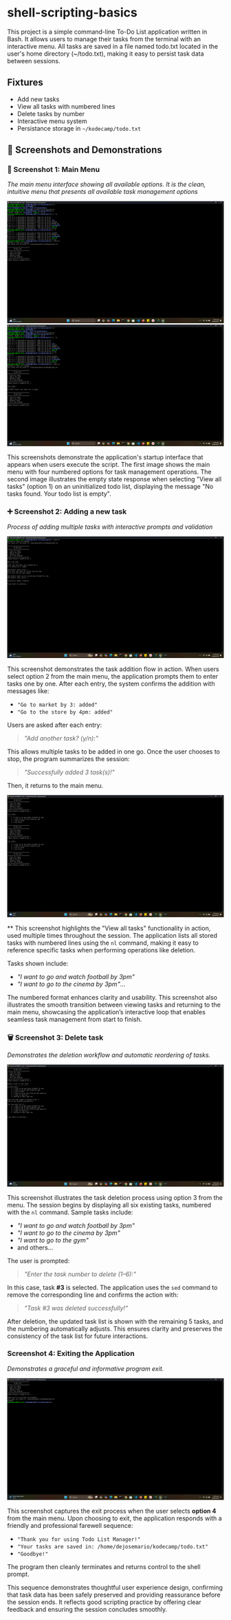 # shell-scripting-basics
This project is a simple command-line To-Do List application written in Bash. It allows users to manage their tasks from the terminal with an interactive menu. All tasks are saved in a file named todo.txt located in the user's home directory (~/todo.txt), making it easy to persist task data between sessions.

## Fixtures
- Add new tasks
- View all tasks with numbered lines
- Delete tasks by number
- Interactive menu system 
- Persistance storage in `~/kodecamp/todo.txt`

## 📸  Screenshots and Demonstrations

### 🧭  Screenshot 1: Main Menu
*The main menu interface showing all available options. It is the clean, intuitive menu that presents all available task management options*

![Main Menu](screenshots/01-main-menu.png)
![Main Menu](screenshots/01a-main-menu.png)

This screenshots demonstrate the application's startup interface that appears when users execute the script. The first image shows the main menu with four numbered options for task management operations. The second image illustrates the empty state response when selecting "View all tasks" (option 1) on an uninitialized todo list, displaying the message "No tasks found. Your todo list is empty".

### ➕  Screenshot 2: Adding a new task

*Process of adding multiple tasks with interactive prompts and validation*

![Add Task](screenshots/02-add-task.png)

This screenshot demonstrates the task addition flow in action. When users select option 2 from the main menu, the application prompts them to enter tasks one by one. After each entry, the system confirms the addition with messages like:

- `"Go to market by 3: added"`
- `"Go to the store by 4pm: added"`

Users are asked after each entry:
> *"Add another task? (y/n):"*

This allows multiple tasks to be added in one go. Once the user chooses to stop, the program summarizes the session:
> *"Successfully added 3 task(s)!"*

Then, it returns to the main menu.

![Add Task](screenshots/02a-list-added-task.png)

** This screenshot highlights the "View all tasks" functionality in action, used multiple times throughout the session. The application lists all stored tasks with numbered lines using the `nl` command, making it easy to reference specific tasks when performing operations like deletion.

Tasks shown include:
- *"I want to go and watch football by 3pm"*
- *"I want to go to the cinema by 3pm"*...

The numbered format enhances clarity and usability. This screenshot also illustrates the smooth transition between viewing tasks and returning to the main menu, showcasing the application’s interactive loop that enables seamless task management from start to finish.


### 🗑️ Screenshot 3: Delete task
*Demonstrates the deletion workflow and automatic reordering of tasks.*

![Delete Task](screenshots/03-delete-task.png)

This screenshot illustrates the task deletion process using option 3 from the menu. The session begins by displaying all six existing tasks, numbered with the `nl` command. Sample tasks include:

- *"I want to go and watch football by 3pm"*
- *"I want to go to the cinema by 3pm"*
- *"I want to go to the gym"*
- and others...

The user is prompted:
> *"Enter the task number to delete (1–6):"*

In this case, task **#3** is selected. The application uses the `sed` command to remove the corresponding line and confirms the action with:
> *"Task #3 was deleted successfully!"*

After deletion, the updated task list is shown with the remaining 5 tasks, and the numbering automatically adjusts. This ensures clarity and preserves the consistency of the task list for future interactions.

### Screenshot 4: Exiting the Application
*Demonstrates a graceful and informative program exit.*

![Program  Exit](screenshots/04-exit-program.png)

This screenshot captures the exit process when the user selects **option 4** from the main menu. Upon choosing to exit, the application responds with a friendly and professional farewell sequence:

- `"Thank you for using Todo List Manager!"`
- `"Your tasks are saved in: /home/dejosemario/kodecamp/todo.txt"`
- `"Goodbye!"`

The program then cleanly terminates and returns control to the shell prompt.

This sequence demonstrates thoughtful user experience design, confirming that task data has been safely preserved and providing reassurance before the session ends. It reflects good scripting practice by offering clear feedback and ensuring the session concludes smoothly.

